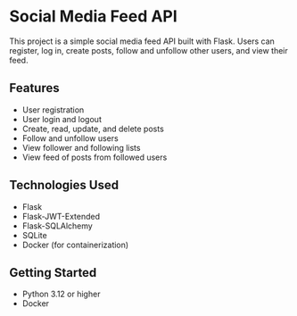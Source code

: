 # Social Media Feed API

This project is a simple social media feed API built with Flask. Users can register, log in, create posts, follow and unfollow other users, and view their feed.

## Features

- User registration
- User login and logout
- Create, read, update, and delete posts
- Follow and unfollow users
- View follower and following lists
- View feed of posts from followed users

## Technologies Used

- Flask
- Flask-JWT-Extended
- Flask-SQLAlchemy
- SQLite
- Docker (for containerization)

## Getting Started

- Python 3.12 or higher
- Docker
